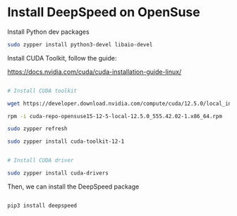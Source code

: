 # Install DeepSpeed on OpenSuse

Install Python dev packages

```bash
sudo zypper install python3-devel libaio-devel

```

Install CUDA Toolkit, follow the guide:

https://docs.nvidia.com/cuda/cuda-installation-guide-linux/

```bash

# Install CUDA toolkit

wget https://developer.download.nvidia.com/compute/cuda/12.5.0/local_installers/cuda-repo-opensuse15-12-5-local-12.5.0_555.42.02-1.x86_64.rpmsudo

rpm -i cuda-repo-opensuse15-12-5-local-12.5.0_555.42.02-1.x86_64.rpm

sudo zypper refresh

sudo zypper install cuda-toolkit-12-1


# Install CUDA driver

sudo zypper install cuda-drivers

```


Then, we can install the DeepSpeed package
```bash

pip3 install deepspeed

```
